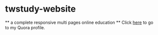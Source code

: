 # twstudy-website
** a complete responsive multi pages online education **
Click [here](https://twstudy-website.vercel.app/) to go to my Quora profile. 



